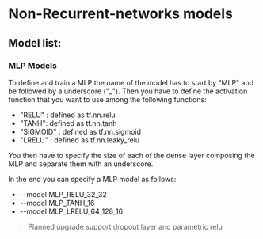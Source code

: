 # Non-Recurrent-networks models

## Model list:
### MLP Models
To define and train a MLP the name of the model has to start by "MLP" and be followed by a underscore ("\_").
Then you have to define the activation function that you want to use among the following functions:

- "RELU" : defined as tf.nn.relu
- "TANH": defined as tf.nn.tanh
- "SIGMOID" : defined as tf.nn.sigmoid
- "LRELU" : defined as tf.nn.leaky\_relu

You then have to specify the size of each of the dense layer composing the MLP and separate them with an underscore.

In the end you can specify a MLP model as follows:

- --model MLP\_RELU\_32\_32
- --model MLP\_TANH\_16
- --model MLP\_LRELU\_64\_128\_16

> Planned upgrade support dropout layer and parametric relu